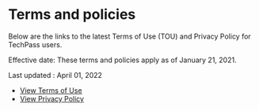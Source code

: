 # Terms and policies
Below are the links to the latest Terms of Use (TOU) and Privacy Policy for TechPass users.

Effective date: These terms and policies apply as of January 21, 2021.

Last updated : April 01, 2022

- [View Terms of Use](terms-of-use.pdf ':target=_blank')
- [View Privacy Policy](privacy-policy.pdf ':target=_blank')
